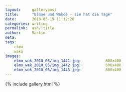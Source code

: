 ```yaml
---
layout:     gallerypost
title:      "Elmoe und Wakoe - sie hat die Tage"
date:       2010-05-19 11:12:28
categories: writing
permalink:  ash/:title
author:     Martin
meta:
tags:
    elmo
    wako
images:
    elmo_wak_2010_05/img_1441.jpg:           600x400
    elmo_wak_2010_05/img_1442.jpg:           600x400
    elmo_wak_2010_05/img_1443.jpg:           600x400
---
```


{% include gallery.html %}
